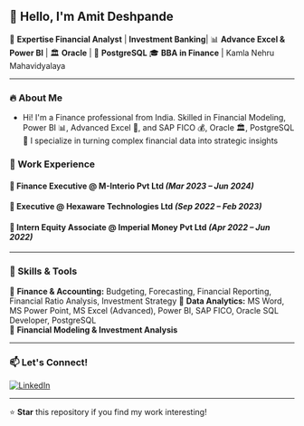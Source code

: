 ## 👋 Hello, I'm Amit Deshpande

🔹 **Expertise Financial Analyst** | **Investment Banking**| 📊 **Advance Excel & Power BI** | 🏛️ **Oracle** | 🐘 **PostgreSQL**
🎓 **BBA in Finance** | Kamla Nehru Mahavidyalaya 

---

### 🔥 About Me

- Hi! I'm a Finance professional from India. Skilled in Financial Modeling, Power BI 📊, Advanced Excel 📑, and SAP FICO 💰, Oracle 🏛️, PostgreSQL 🐘 I specialize in turning complex financial data into strategic insights

### 💼 Work Experience

#### **📌 Finance Executive @ M-Interio Pvt Ltd** *(Mar 2023 – Jun 2024)*

#### **📌 Executive @ Hexaware Technologies Ltd** *(Sep 2022 – Feb 2023)*

#### **📌 Intern Equity Associate @ Imperial Money Pvt Ltd** *(Apr 2022 – Jun 2022)*

---

### 🚀 Skills & Tools

🔹 **Finance & Accounting:** Budgeting, Forecasting, Financial Reporting, Financial Ratio Analysis, Investment Strategy
🔹 **Data Analytics:** MS Word, MS Power Point, MS Excel (Advanced), Power BI, SAP FICO, Oracle SQL Developer, PostgreSQL  
🔹 **Financial Modeling & Investment Analysis**  
 

---

### 📫 Let's Connect!
[![LinkedIn](https://img.shields.io/badge/LinkedIn-%230077B5.svg?style=for-the-badge&logo=linkedin&logoColor=white)](https://www.linkedin.com/in/amitdeshpande31/) 

---

⭐ **Star** this repository if you find my work interesting!
